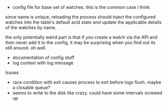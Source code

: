 * config file for base set of watches. this is the common case i think

since name is unique, reloading the process should inject the configured
watches into the table's default acid state *and* update the applicable details
of the watches by name.

the only potentially weird part is that if you create a watch via the API and
then never add it to the config, it may be surprising when you find out its
still around. oh well.

* documentation of config stuff
* log context with log message

Issues
* race condition with exit causes process to exit before logs flush. maybe a
  closable queue?
* seems to write to the disk like crazy. could have some intervals screwed up

